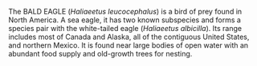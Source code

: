 The BALD EAGLE (_Haliaeetus leucocephalus_) is a bird of prey found in North America. A sea eagle, it has two known subspecies and forms a species pair with the white-tailed eagle (_Haliaeetus albicilla_). Its range includes most of Canada and Alaska, all of the contiguous United States, and northern Mexico. It is found near large bodies of open water with an abundant food supply and old-growth trees for nesting.
